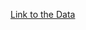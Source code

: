 [Link to the Data](https://drive.google.com/drive/folders/1AgeC1LBbu7c8_1R1cN1o8bU5BQF27ebf?usp=sharing)
